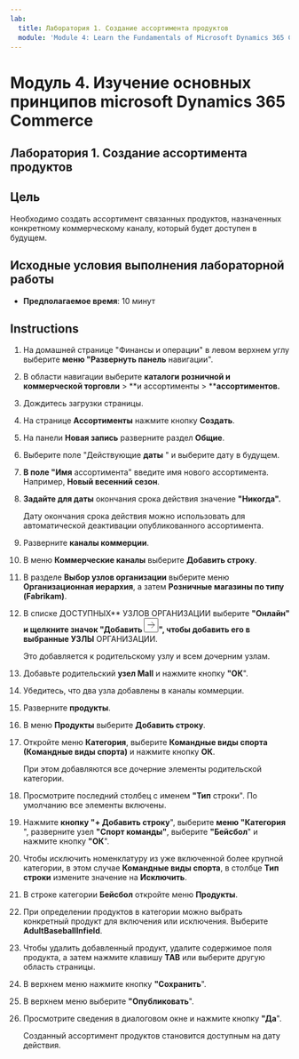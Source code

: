 ```yaml
---
lab:
  title: Лаборатория 1. Создание ассортимента продуктов
  module: 'Module 4: Learn the Fundamentals of Microsoft Dynamics 365 Commerce'
---
```


# Модуль 4. Изучение основных принципов microsoft Dynamics 365 Commerce

## Лаборатория 1. Создание ассортимента продуктов

## Цель

Необходимо создать ассортимент связанных продуктов, назначенных конкретному коммерческому каналу, который будет доступен в будущем. 

## Исходные условия выполнения лабораторной работы

   - **Предполагаемое время**: 10 минут

## Instructions

1.  На домашней странице "Финансы и операции" в левом верхнем углу выберите **меню "Развернуть панель** навигации".

2.  В области навигации выберите **каталоги розничной и коммерческой торговли** > **и ассортименты > ****ассортиментов.**

3.  Дождитесь загрузки страницы.

4.  На странице **Ассортименты** нажмите кнопку **Создать**.

5.  На панели **Новая запись** разверните раздел **Общие**.

6.  Выберите поле "Действующие **даты** " и выберите дату в будущем.

7.  **В поле "Имя** ассортимента" введите имя нового ассортимента. Например, **Новый весенний сезон**.

8.  **Задайте для даты** окончания срока действия значение **"Никогда".**

    Дату окончания срока действия можно использовать для автоматической деактивации опубликованного ассортимента.

9.  Разверните **каналы коммерции**.

10. В меню **Коммерческие каналы** выберите **Добавить строку**.

11. В разделе **Выбор узлов организации** выберите меню **Организационная иерархия**, а затем **Розничные магазины по типу (Fabrikam)**.

12. В списке ДОСТУПНЫХ** УЗЛОВ ОРГАНИЗАЦИИ выберите **"Онлайн" и щелкните **значок "Добавить ![** рисунок 15](./media/04-learn-the-fundamentals-of-dynamics-365-commerce-17.png)",** чтобы добавить его в выбранные **УЗЛЫ**** ОРГАНИЗАЦИИ.

    Это добавляется к родительскому узлу и всем дочерним узлам.

13. Добавьте родительский **узел Mall** и нажмите кнопку **"ОК**".

14. Убедитесь, что два узла добавлены в каналы коммерции.

15. Разверните **продукты**.

16. В меню **Продукты** выберите **Добавить строку**.

17. Откройте меню **Категория**, выберите **Командные виды спорта (Командные виды спорта)** и нажмите кнопку **ОК**.

    При этом добавляются все дочерние элементы родительской категории.

18. Просмотрите последний столбец с именем **"Тип** строки". По умолчанию все элементы включены.

19. Нажмите **кнопку "+ Добавить строку**", выберите **меню "Категория** ", разверните узел **"Спорт команды"**, выберите **"Бейсбол**" и нажмите кнопку **"ОК**".

20. Чтобы исключить номенклатуру из уже включенной более крупной категории, в этом случае **Командные виды спорта**, в столбце **Тип строки** измените значение на **Исключить**.

21. В строке категории **Бейсбол** откройте меню **Продукты**.

22. При определении продуктов в категории можно выбрать конкретный продукт для включения или исключения. Выберите **AdultBaseballInfield**.

23. Чтобы удалить добавленный продукт, удалите содержимое поля продукта, а затем нажмите клавишу **TAB** или выберите другую область страницы.

24. В верхнем меню нажмите кнопку **"Сохранить**".

25. В верхнем меню выберите **"Опубликовать**".

26. Просмотрите сведения в диалоговом окне и нажмите кнопку **"Да**".

    Созданный ассортимент продуктов становится доступным на дату действия.

